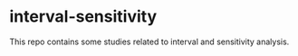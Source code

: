 # interval-sensitivity
This repo contains some studies related to interval and sensitivity analysis.
